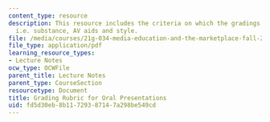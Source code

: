 ```yaml
---
content_type: resource
description: This resource includes the criteria on which the gradings will be based
  i.e. substance, AV aids and style.
file: /media/courses/21g-034-media-education-and-the-marketplace-fall-2005/fd5d30eb8b11729387147a298be549cd_MIT21G_034F05_rubricorlpr.pdf
file_type: application/pdf
learning_resource_types:
- Lecture Notes
ocw_type: OCWFile
parent_title: Lecture Notes
parent_type: CourseSection
resourcetype: Document
title: Grading Rubric for Oral Presentations
uid: fd5d30eb-8b11-7293-8714-7a298be549cd
---
```

